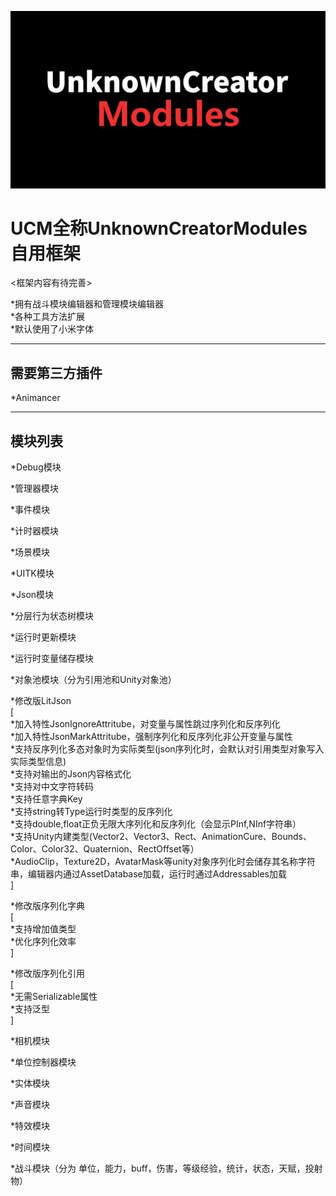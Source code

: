 ![图片描述](UCMLogo.png)<br>

# UCM全称UnknownCreatorModules 自用框架

<框架内容有待完善>

*拥有战斗模块编辑器和管理模块编辑器<br>
*各种工具方法扩展<br>
*默认使用了小米字体<br>

---------------------------------------------------

## 需要第三方插件<br>
*Animancer<br>

---------------------------------------------------

## 模块列表<br>
*Debug模块<br>

*管理器模块<br>

*事件模块<br>

*计时器模块<br>

*场景模块<br>

*UITK模块<br>

*Json模块<br>

*分层行为状态树模块<br>

*运行时更新模块<br>

*运行时变量储存模块<br>

*对象池模块（分为引用池和Unity对象池）<br>

*修改版LitJson<br>
[<br>
*加入特性JsonIgnoreAttritube，对变量与属性跳过序列化和反序列化<br>
*加入特性JsonMarkAttritube，强制序列化和反序列化非公开变量与属性<br>
*支持反序列化多态对象时为实际类型(json序列化时，会默认对引用类型对象写入实际类型信息)<br>
*支持对输出的Json内容格式化<br>
*支持对中文字符转码<br>
*支持任意字典Key<br>
*支持string转Type运行时类型的反序列化<br>
*支持double,float正负无限大序列化和反序列化（会显示PInf,NInf字符串）<br>
*支持Unity内建类型(Vector2、Vector3、Rect、AnimationCure、Bounds、Color、Color32、Quaternion、RectOffset等）<br>
*AudioClip，Texture2D，AvatarMask等unity对象序列化时会储存其名称字符串，编辑器内通过AssetDatabase加载，运行时通过Addressables加载<br>
]<br>

*修改版序列化字典<br>
[<br>
*支持增加值类型<br>
*优化序列化效率<br>
]<br>

*修改版序列化引用<br>
[<br>
*无需Serializable属性<br>
*支持泛型<br>
]<br>

*相机模块<br>

*单位控制器模块<br>

*实体模块<br>

*声音模块<br>

*特效模块<br>

*时间模块<br>

*战斗模块（分为 单位，能力，buff，伤害，等级经验，统计，状态，天赋，投射物）<br>
